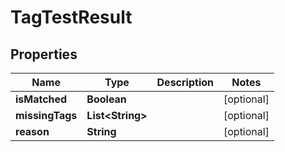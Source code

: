 

# TagTestResult


## Properties

Name | Type | Description | Notes
------------ | ------------- | ------------- | -------------
**isMatched** | **Boolean** |  |  [optional]
**missingTags** | **List&lt;String&gt;** |  |  [optional]
**reason** | **String** |  |  [optional]




